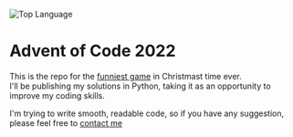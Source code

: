 ![Top Language](https://img.shields.io/github/languages/top/MatteoMartinelli97/advent-of-code-2k22)

# Advent of Code 2022

This is the repo for the [funniest game](https://adventofcode.com) in Christmast time ever.  
I'll be publishing my solutions in Python, taking it as an opportunity to improve my coding skills.

I'm trying to write smooth, readable code, so if you have any suggestion, please feel free to [contact me](mailto:teo.martinelli97@gmail.com)
